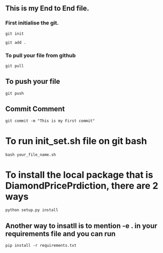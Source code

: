 ## This is my End to End file.

### First initialise the git.

```
git init
```

```
git add .
```
### To pull your file from github 

```
git pull
```

## To push your file

```
git push
```
## Commit Comment
```
git commit -m "This is my First commit"
```

# To run init_set.sh file on git bash
```
bash your_file_name.sh
```

# To install the local package that is DiamondPricePrdiction, there are 2 ways
```
python setup.py install
```

## Another way to insatll is to mention -e . in your requirements file and you can run 
```
pip install -r requirements.txt 
```

